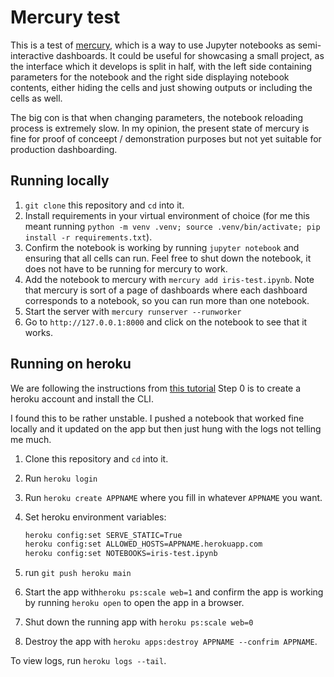 # Mercury test

This is a test of [mercury](https://github.com/mljar/mercury), which is a
way to use Jupyter notebooks as semi-interactive dashboards. It could be
useful for showcasing a small project, as the interface which it develops is
split in half, with the left side containing parameters for the notebook
and the right side displaying notebook contents, either hiding the cells
and just showing outputs or including the cells as well.

The big con is that when changing parameters, the notebook reloading process
is extremely slow. In my opinion, the present state of mercury is fine for 
proof of conceept / demonstration purposes but not yet suitable for production
dashboarding.


## Running locally


1. `git clone` this repository and `cd` into it.
1. Install requirements in your virtual environment of choice (for me this meant
running `python -m venv .venv; source .venv/bin/activate; pip install -r requirements.txt`).
2. Confirm the notebook is working by running `jupyter notebook` and ensuring that all
cells can run. Feel free to shut down the notebook, it does not have to be running
for mercury to work.
2. Add the notebook to mercury with `mercury add iris-test.ipynb`. Note that mercury
is sort of a page of dashboards where each dashboard corresponds to a notebook, so you
can run more than one notebook.
3. Start the server with `mercury runserver --runworker`
4. Go to `http://127.0.0.1:8000` and click on the notebook to see that it works.


## Running on heroku


We are following the instructions from [this tutorial](https://mljar.com/blog/share-jupyter-notebook-as-web-app/)
Step 0 is to create a heroku account and install the CLI.

I found this to be rather unstable. I pushed a notebook that worked fine locally
and it updated on the app but then just hung with the logs not telling me much.

1. Clone this repository and `cd` into it.
1. Run `heroku login` 
2. Run `heroku create APPNAME` where you fill in whatever `APPNAME` you want.
2. Set heroku environment variables:

    ```bash
    heroku config:set SERVE_STATIC=True
    heroku config:set ALLOWED_HOSTS=APPNAME.herokuapp.com
    heroku config:set NOTEBOOKS=iris-test.ipynb
    ```
4. run `git push heroku main`
5. Start the app with`heroku ps:scale web=1` and confirm the
app is working by running `heroku open` to open the app in a browser.
5. Shut down the running app with `heroku ps:scale web=0`
6. Destroy the app with `heroku apps:destroy APPNAME --confrim APPNAME`.

To view logs, run `heroku logs --tail`.
